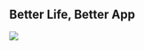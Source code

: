 
## Better Life, Better App
![](https://komarev.com/ghpvc/?username=your-github-sidiik&color=blueviolet&style=flat-square)





